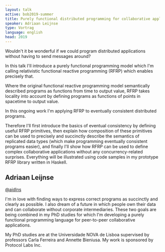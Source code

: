 ```yaml
---
layout: talk
active: bob2019-summer
title: Purely functional distributed programming for collaborative applications
speaker: Adriaan Leijnse
type: Vortrag
language: english
head: 2019
---
```


Wouldn't it be wonderful if we could program distributed applications
without having to send messages around?

In this talk I'll introduce a purely functional programming model
which I'm calling relativistic functional reactive programming (RFRP)
which enables precisely that.

Where the original functional reactive programming model semantically
described programs as functions from time to output value, RFRP takes
locality into account by defining programs as functions of points in
spacetime to output value.

In this ongoing work I'm applying RFRP to eventually consistent distributed programs.

Therefore I'll first introduce the basics of eventual consistency by
defining useful RFRP primitives, then explain how composition of these
primitives can be used to precisely and succinctly describe the
semantics of replicated data types (which make programming eventually
consistent programs easier), and finally I'll show how RFRP can be
used to define complex collaborative applications without any
concurrency-related surprises.  Everything will be illustrated using
code samples in my prototype RFRP library written in Haskell.

## Adriaan Leijnse

[@aidlns](http://twitter.com/aidlns)


I'm in love with finding ways to express correct programs as
succinctly and clearly as possible. I also dream of a future in which
people own their data and can collaborate without corporate
intermediaries. These two goals are being combined in my PhD studies
for which I'm developing a purely functional programming language for
peer-to-peer collaborative applications.

My PhD studies are at the Universidade NOVA de Lisboa supervised by
professors Carla Ferreira and Annette Bieniusa. My work is sponsored
by Protocol Labs Inc.
